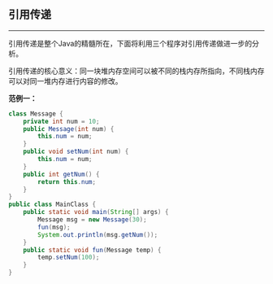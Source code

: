 ## 引用传递

---

引用传递是整个Java的精髓所在，下面将利用三个程序对引用传递做进一步的分析。

引用传递的核心意义：同一块堆内存空间可以被不同的栈内存所指向，不同栈内存可以对同一堆内存进行内容的修改。

**范例一：**

```java
class Message {
	private int num = 10;
	public Message(int num) {
		this.num = num;
	}
	public void setNum(int num) {
		this.num = num;
	}
	public int getNum() {
		return this.num;
	}
}
public class MainClass {
	public static void main(String[] args) {
		Message msg = new Message(30);
		fun(msg);
		System.out.println(msg.getNum());
	}
	public static void fun(Message temp) {
		temp.setNum(100);
	}
}
```



